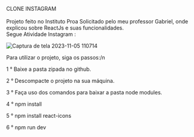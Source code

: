 CLONE INSTAGRAM <br/>  
Projeto feito no Instituto Proa Solicitado pelo meu professor Gabriel, onde explicou sobre ReactJs e suas funcionalidades. <br/>
Segue Atividade Instagram :

![Captura de tela 2023-11-05 110714](https://github.com/VictorGoncalves27/CLONE_INSTAGRAM/assets/142261805/577ff75b-d36b-4133-8257-b8e0d4fd091d)



Para utilizar o projeto, siga os passos:/n

1 ° Baixe a pasta zipada no github.

2 ° Descompacte o projeto na sua máquina.

3 ° Faça uso dos comandos para baixar a pasta node modules.

4 ° npm install

5 ° npm install react-icons

6 ° npm run dev
